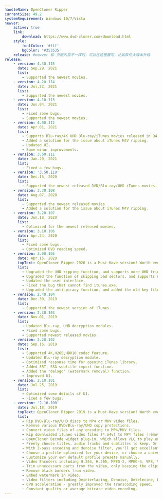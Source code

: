```yaml
---
handleName: OpenCloner Ripper
currentSize: 49.2
systemRequirement: Windows 10/7/Vista
newver: 
    active: true
    link: 
        download: https://www.dvd-cloner.com/download.html
    style:
        fontColor: '#fff'
        bgColor: '#353535'
    release: #newver 和 页面内容不一样时，可以在这里覆写，比如软件大版本升级      
release:
    - version: 4.30.115
      date: Sep.29, 2021    
      list:   
        - Supported the newest movies.
    - version: 4.20.114
      date: Jul.22, 2021    
      list:   
        - Supported the newest movies.
    - version: 4.10.113
      date: Jun.04, 2021    
      list:
        - Fixed some bugs.        
        - Supported the newest movies.
    - version: 4.00.112
      date: Apr.01, 2021    
      list:
        - Supports Blu-ray/4K UHD Blu-ray/iTunes movies released in Q4 2020 and Q1 2021.        
        - Added a solution for the issue about iTunes M4V ripping.
        - Updated UI.
        - Some minor improvements.
    - version: 3.60.111
      date: Jan.29, 2021
      list:
        - Fixed a few bugs.
    - version: '3.50.110'
      date: Dec.16, 2020
      list:
        - Supported the newest released DVD/Blu-ray/UHD iTunes movies.
    - version: 3.30.108
      date: Aug.07, 2020
      list:
        - Supported the newest released movies.
        - Added a solution for the issue about iTunes M4V ripping.
    - version: 3.20.107
      date: Jun.18, 2020
      list:
        - Optimized for the newest released movies.
    - version: 3.10.106
      date: Apr.24, 2020
      list:
        - Fixed some bugs.
        - Optimized DVD reading speed.
    - version: 3.00.105
      date: Apr.15, 2020
      topText: OpenCloner Ripper 2020 is a Must-Have version! Worth every user to experience. Integrated DVD/Blu-ray/UHD ripping and video conversion functions!
      list:
        - Upgraded the UHD ripping function, and supports more UHD friendly drives.
        - Upgraded the function of skipping bad sectors, and supports more latest DVD movies.
        - Updated the user interface.
        - Fixed the bug that cannot find itunes.exe.
        - Upgraded the anti-piracy function, and added the old key file verification function.
    - version: 2.40.104
      date: Dec.30, 2019
      list:
        - Supported the newest version of iTunes.
    - version: 2.30.103
      date: Nov.01, 2019
      list:
        - Updated Blu-ray, UHD decryption modules.
        - Fixed some bugs.
        - Supported newest released movies.
    - version: 2.20.102
      date: Sep.16, 2019
      list:
        - Supported 4K,H265,HDR10 codec feature.
        - Updated Blu-ray decryption module.
        - Optimized response time for opening iTunes library.
        - Added SRT, SSA subtitle import function.
        - Added the "delogo" (watermark removal) function.
        - Improved UI.
    - version: 2.10.101
      date: Jul.25, 2019
      list:
        - Optimized some details of UI.
        - Fixed a few bugs.
    - version: '2.10.100'
      date: Jul.18, 2019
      topText: OpenCloner Ripper 2019 is a Must-Have version! Worth every user to experience. Integrated DVD/Blu-ray/UHD ripping and video conversion functions!
      list:
        - Rip DVD/Blu-ray/UHD discs to MP4 or MKV video files.
        - Remove various DVD/Blu-ray/UHD copy protections.
        - Convert video files of any encoding to MP4/MKV files.
        - Rip downloaded iTunes video files (*.m4v) to MP4 files (remove DRM protection).
        - OpenCloner Decode widget plug-in, which allows VLC to play encrypted Blu-ray and UHD movies.
        - Freely choose titles, audio tracks and subtitles to keep. Or only keep the track of a certain language according to your preferences.
        - With 2-pass encoding and denoise filter, you'll get excellent images even at a low bitrate.
        - Choose a profile optimized for your device, or choose a universal profile for standard or high quality conversions. Simple, easy, fast.
        - Customize your own default profile presets manually.
        - Video Encoders including H.264, H.265, MPEG-2, MPEG-4, VP8, VP9
        - Trim unnecessary parts from the video, only keeping the clips you like.
        - Remove black borders from video.
        - Embed watermark in video.
        - Video filters including Deinterlacing, Denoise, Detelecine, Deblock, Sharpen, Rotate.
        - GPU acceleration - greatly improved the transcoding speed.
        - Constant quality or average bitrate video encoding.
---
```

